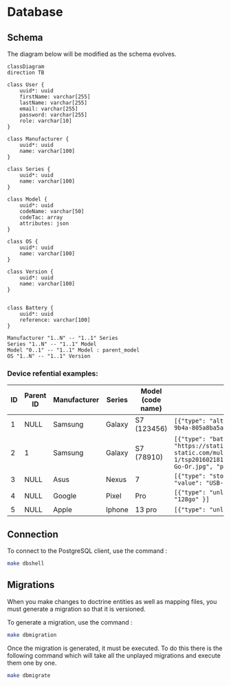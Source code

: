 # Database

## Schema

The diagram below will be modified as the schema evolves.

```mermaid
classDiagram
direction TB

class User {
    uuid*: uuid
    firstName: varchar[255]
    lastName: varchar[255]
    email: varchar[255]
    password: varchar[255]
    role: varchar[10]
}

class Manufacturer {
    uuid*: uuid
    name: varchar[100]
}

class Series {
    uuid*: uuid
    name: varchar[100]
}

class Model {
    uuid*: uuid
    codeName: varchar[50]
    codeTac: array
    attributes: json
}

class OS {
    uuid*: uuid
    name: varchar[100]
}

class Version {
    uuid*: uuid
    name: varchar[100]
}


class Battery {
    uuid*: uuid
    reference: varchar[100]
}

Manufacturer "1..N" -- "1..1" Series
Series "1..N" -- "1..1" Model
Model "0..1" -- "1..1" Model : parent_model
OS "1..N" -- "1..1" Version
```

### Device refential examples:

| ID | Parent ID | Manufacturer | Series  | Model (code name)  | Characteristics                                                                                               |
| ---|-----------|--------------|--------------|--------|---------------------------------------------------------------------------------------------------------------|
| 1  | NULL      | Samsung    | Galaxy       | S7  (123456)   | `[{"type": "alternative_os", "value": "93b5492c-9024-4cb3-9b4a-805a8ba5ac66"}, {"type": "battery": "refABC"}]`|
| 2  | 1         | Samsung    | Galaxy       | S7 (78910)     | `[{"type": "battery": "refDEF" }, {"type": "image": "https://static.fnac-static.com/multimedia/Images/FR/NR/84/37/77/7812996/1505-1/tsp20160218154530/Smartphone-Samsung-Galaxy-S7-Edge-32-Go-Or.jpg", "property": "front"}]`                                                                            |
| 3  | NULL      | Asus         | Nexus        | 7      | `[{"type": "storage": "128go" }, { "type": "connector", "value": "USB-C" }]`                                  |
| 4  | NULL      | Google       | Pixel        | Pro    | `[{"type": "unlockable": "true"}, {"type": "storage": "128go" }]`                                             |
| 5  | NULL      | Apple        | Iphone       | 13 pro | `[{"type": "unlockable": "false"}]`                                                                           |

## Connection

To connect to the PostgreSQL client, use the command :

```bash
make dbshell
```

## Migrations

When you make changes to doctrine entities as well as mapping files, you must generate a migration so that it is versioned.

To generate a migration, use the command :

```bash
make dbmigration
```

Once the migration is generated, it must be executed. To do this there is the following command which will take all the unplayed migrations and execute them one by one.

```bash
make dbmigrate
```
